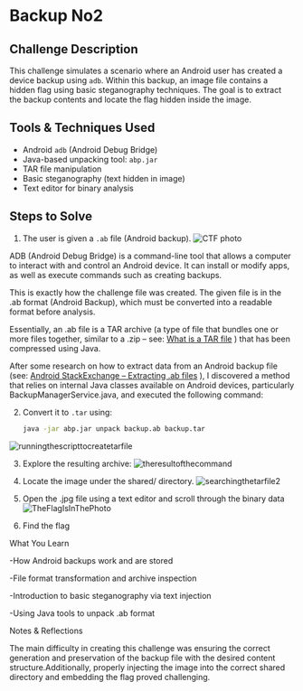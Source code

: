 # Backup No2

## Challenge Description

This challenge simulates a scenario where an Android user has created a device backup using `adb`. Within this backup, an image file contains a hidden flag using basic steganography techniques. The goal is to extract the backup contents and locate the flag hidden inside the image.

## Tools & Techniques Used

- Android `adb` (Android Debug Bridge)
- Java-based unpacking tool: `abp.jar`
- TAR file manipulation
- Basic steganography (text hidden in image)
- Text editor for binary analysis

## Steps to Solve

1. The user is given a `.ab` file (Android backup).
![CTF photo](https://github.com/user-attachments/assets/b8590523-55d2-4f7f-87aa-188e0f5d30fb)

ADB (Android Debug Bridge) is a command-line tool that allows a computer to interact with and control an Android device. It can install or modify apps, as well as execute commands such as creating backups.

This is exactly how the challenge file was created. The given file is in the .ab format (Android Backup), which must be converted into a readable format before analysis.

Essentially, an .ab file is a TAR archive (a type of file that bundles one or more files together, similar to a .zip – see: [What is a TAR file](https://www.lifewire.com/tar-file-2622386)
) that has been compressed using Java.

After some research on how to extract data from an Android backup file (see: [Android StackExchange – Extracting .ab files](https://android.stackexchange.com/questions/28481/how-doyou-extract-an-apps-data-from-a-full-backup-made-through-adbbackup)
), I discovered a method that relies on internal Java classes available on Android devices, particularly BackupManagerService.java, and executed the following command:


2. Convert it to `.tar` using:
   ```bash
   java -jar abp.jar unpack backup.ab backup.tar
![runningthescripttocreatetarfile](https://github.com/user-attachments/assets/4f8c1baa-108f-4556-8da0-f1a0e16b403a)

3. Explore the resulting archive:
![theresultofthecommand](https://github.com/user-attachments/assets/178bab9a-4be6-4576-814b-945ad3a4a31c)

4. Locate the image under the shared/ directory.
![searchingthetarfile2](https://github.com/user-attachments/assets/f716afa2-3b9c-47ff-bd6f-b68f0d9059b5)

5. Open the .jpg file using a text editor and scroll through the binary data
![TheFlagIsInThePhoto](https://github.com/user-attachments/assets/2213f3b5-e4af-4864-a81e-72158653b60a)

6. Find the flag

   
What You Learn

-How Android backups work and are stored

-File format transformation and archive inspection

-Introduction to basic steganography via text injection

-Using Java tools to unpack .ab format

Notes & Reflections

The main difficulty in creating this challenge was ensuring the correct generation and preservation of the backup file with the desired content structure.Additionally, properly injecting the image into the correct shared directory and embedding the flag proved challenging.

